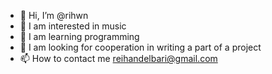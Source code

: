 - 👋 Hi, I’m @rihwn
- 👀 I am interested in music
- 🌱 I am learning programming
- 💞️ I am looking for cooperation in writing a part of a project
- 📫 How to contact me reihandelbari@gmail.com
<!---
rihwn/rihwn is a ✨ special ✨ repository because its `README.md` (this file) appears on your GitHub profile.
You can click the Preview link to take a look at your changes.
--->
